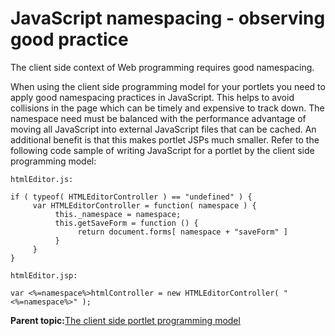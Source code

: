 # JavaScript namespacing - observing good practice

The client side context of Web programming requires good namespacing.

When using the client side programming model for your portlets you need to apply good namespacing practices in JavaScript. This helps to avoid collisions in the page which can be timely and expensive to track down. The namespace need must be balanced with the performance advantage of moving all JavaScript into external JavaScript files that can be cached. An additional benefit is that this makes portlet JSPs much smaller. Refer to the following code sample of writing JavaScript for a portlet by the client side programming model:

```
htmlEditor.js:

if ( typeof( HTMLEditorController ) == "undefined" ) {
     var HTMLEditorController = function( namespace ) {
          this._namespace = namespace;
          this.getSaveForm = function () {
               return document.forms[ namespace + "saveForm" ]
          }
     }
}

htmlEditor.jsp:

var <%=namespace%>htmlController = new HTMLEditorController( "<%=namespace%>" );

```

**Parent topic:**[The client side portlet programming model](../dev-portlet/w2_clntprgmdl.md)


